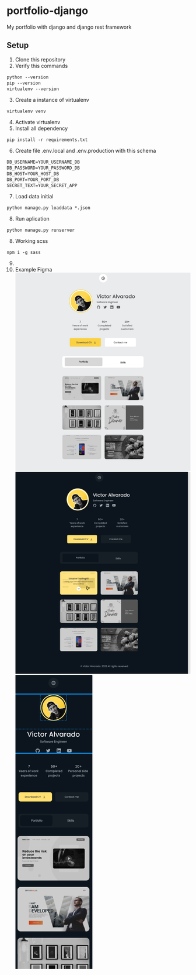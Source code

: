 # portfolio-django
My portfolio with django and django rest framework
## Setup
1. Clone this repository
2. Verify this commands
```commandline
python --version
pip --version
virtualenv --version
```
3. Create a instance of virtualenv
```commandline
virtualenv venv
```
4. Activate virtualenv
5. Install all dependency 
```commandline
pip install -r requirements.txt
```
6. Create file .env.local and .env.production with this schema
```
DB_USERNAME=YOUR_USERNAME_DB
DB_PASSWORD=YOUR_PASSWORD_DB
DB_HOST=YOUR_HOST_DB
DB_PORT=YOUR_PORT_DB
SECRET_TEXT=YOUR_SECRET_APP
```
7. Load data initial 
```commandline
python manage.py loaddata *.json
```
8. Run aplication
```commandline
python manage.py runserver
```
8. Working scss
```commandline
npm i -g sass
```
9. 
8. Example Figma
![img.png](assets/img.png)
![img_1.png](assets/img_1.png)
![img_2.png](assets/img_2.png)
